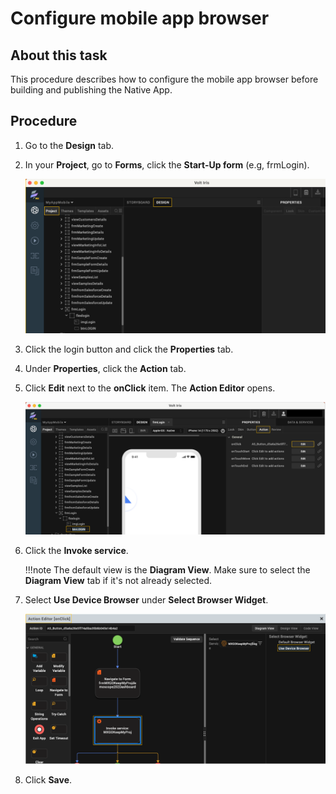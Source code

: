 # Configure mobile app browser

## About this task

This procedure describes how to configure the mobile app browser before building and publishing the Native App.

## Procedure

1. Go to the **Design** tab.
2. In your **Project**, go to **Forms**, click the **Start-Up form** (e.g, frmLogin).

    ![](../assets/images/didesignproj.png)

3. Click the login button and click the **Properties** tab.
4. Under **Properties**, click the **Action** tab.
5. Click **Edit** next to the **onClick** item. The **Action Editor** opens.

    ![](../assets/images/didesignaction.png)

6. Click the **Invoke service**.

    !!!note
        The default view is the **Diagram View**. Make sure to select the **Diagram View** tab if it's not already selected.
    

7. Select **Use Device Browser** under **Select Browser Widget**.

    ![](../assets/images/didesigninvoke.png )

8. Click **Save**.